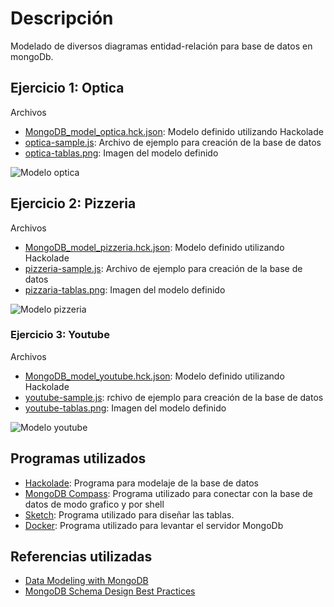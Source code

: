 # Descripción

Modelado de diversos diagramas entidad-relación para base de datos en mongoDb.

<!-- ### Docker
Archivo docker para levantar un servidor de MongoDB. En un terminal acceda a la carpeta de docker y levante la instancia. Comandos:

```
cd docker
docker compose up
``` -->

## Ejercicio 1: Optica
Archivos
- [MongoDB_model_optica.hck.json](./optica/MongoDB_model_optica.hck.json): Modelo definido utilizando Hackolade
- [optica-sample.js](./optica/optica-sample.js): Archivo de ejemplo para creación de la base de datos
- [optica-tablas.png](./optica/optica-tablas.png): Imagen del modelo definido

![Modelo optica](./optica/optica-tablas.png)

## Ejercicio 2: Pizzeria
Archivos
- [MongoDB_model_pizzeria.hck.json](./pizzeria/MongoDB_model_pizzeria.hck.json): Modelo definido utilizando Hackolade
- [pizzeria-sample.js](./pizzeria/pizzeria-sample.js): Archivo de ejemplo para creación de la base de datos
- [pizzaria-tablas.png](./pizzeria/pizzaria-tablas.png): Imagen del modelo definido

![Modelo pizzeria](./pizzeria/pizzaria-tablas.png)

### Ejercicio 3: Youtube
Archivos
- [MongoDB_model_youtube.hck.json](./youtube/MongoDB_model_youtube.hck.json): Modelo definido utilizando Hackolade
- [youtube-sample.js](./youtube/youtube-sample.js): rchivo de ejemplo para creación de la base de datos
- [youtube-tablas.png](./youtube/youtube-tablas.png): Imagen del modelo definido

![Modelo youtube](./youtube/youtube-tablas.png)


## Programas utilizados
- [Hackolade](https://hackolade.com/): Programa para modelaje de la base de datos
- [MongoDB Compass](https://www.mongodb.com/es/products/compass): Programa utilizado para conectar con la base de datos de modo grafico y por shell
- [Sketch](https://www.sketch.com/): Programa utilizado para diseñar las tablas.
- [Docker](https://www.docker.com/): Programa utilizado para levantar el servidor MongoDb 

## Referencias utilizadas
- [Data Modeling with MongoDB](https://www.youtube.com/watch?v=3GHZd0zv170)
- [MongoDB Schema Design Best Practices](https://www.youtube.com/watch?v=leNCfU5SYR8)
